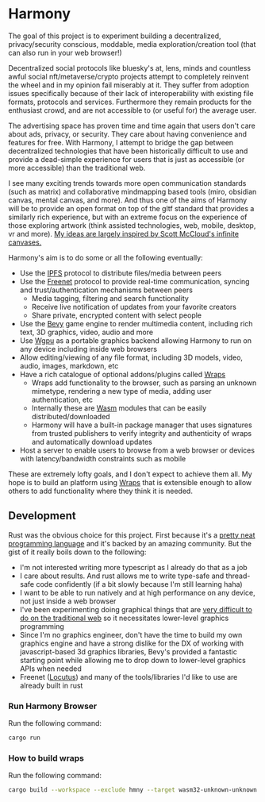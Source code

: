 # Harmony

The goal of this project is to experiment building a decentralized, privacy/security conscious, moddable, media exploration/creation tool (that can also run in your web browser!)

Decentralized social protocols like bluesky's at, lens, minds and countless awful social nft/metaverse/crypto projects attempt to completely reinvent the wheel and in my opinion fail miserably at it. They suffer from adoption issues specifically because of their lack of interoperability with existing file formats, protocols and services. Furthermore they remain products for the enthusiast crowd, and are not accessible to (or useful for) the average user.

The advertising space has proven time and time again that users don't care about ads, privacy, or security. They care about having convenience and features for free. With Harmony, I attempt to bridge the gap between decentralized technologies that have been historically difficult to use and provide a dead-simple experience for users that is just as accessible (or more accessible) than the traditional web.

I see many exciting trends towards more open communication standards (such as matrix) and collaborative mindmapping based tools (miro, obsidian canvas, mental canvas, and more). And thus one of the aims of Harmony will be to provide an open format on top of the gltf standard that provides a similarly rich experience, but with an extreme focus on the experience of those exploring artwork (think assisted technologies, web, mobile, desktop, vr and more). [My ideas are largely inspired by Scott McCloud's infinite canvases.](https://guild.art/blog/a-letter-to-scott-mccloud#what-im-working-on)

Harmony's aim is to do some or all the following eventually:

- Use the [IPFS](https://ipfs.tech/) protocol to distribute files/media between peers
- Use the [Freenet](https://freenet.org/) protocol to provide real-time communication, syncing and trust/authentication mechanisms between peers
    - Media tagging, filtering and search functionality
    - Receive live notification of updates from your favorite creators
    - Share private, encrypted content with select people
- Use the [Bevy](https://bevyengine.org/) game engine to render multimedia content, including rich text, 3D graphics, video, audio and more
- Use [Wgpu](https://wgpu.rs/) as a portable graphics backend allowing Harmony to run on any device including inside web browsers
- Allow editing/viewing of any file format, including 3D models, video, audio, images, markdown, etc
- Have a rich catalogue of optional addons/plugins called [Wraps](https://github.com/MarcGuiselin/hmny/tree/main/wraps/#readme)
    - Wraps add functionality to the browser, such as parsing an unknown mimetype, rendering a new type of media, adding user authentication, etc
    - Internally these are [Wasm](https://webassembly.org/) modules that can be easily distributed/downloaded
    - Harmony will have a built-in package manager that uses signatures from trusted publishers to verify integrity and authenticity of wraps and automatically download updates
- Host a server to enable users to browse from a web browser or devices with latency/bandwidth constraints such as mobile

These are extremely lofty goals, and I don't expect to achieve them all. My hope is to build an platform using [Wraps](https://github.com/MarcGuiselin/hmny/tree/main/wraps/#readme) that is extensible enough to allow others to add functionality where they think it is needed.

## Development

Rust was the obvious choice for this project. First because it's a [pretty neat programming language](https://www.youtube.com/@NoBoilerplate) and it's backed by an amazing community. But the gist of it really boils down to the following:
- I'm not interested writing more typescript as I already do that as a job
- I care about results. And rust allows me to write type-safe and thread-safe code confidently (if a bit slowly because I'm still learning haha)
- I want to be able to run natively and at high performance on any device, not just inside a web browser
- I've been experimenting doing graphical things that are [very difficult to do on the traditional web](https://stackoverflow.com/questions/72008951) so it necessitates lower-level graphics programming
- Since I'm no graphics engineer, don't have the time to build my own graphics engine and have a strong dislike for the DX of working with javascript-based 3d graphics libraries, Bevy's provided a fantastic starting point while allowing me to drop down to lower-level graphics APIs when needed
- Freenet ([Locutus](https://github.com/freenet/locutus)) and many of the tools/libraries I'd like to use are already built in rust

### Run Harmony Browser 

Run the following command:

```sh
cargo run
```

### How to build wraps

Run the following command:

```sh
cargo build --workspace --exclude hmny --target wasm32-unknown-unknown -r
```
